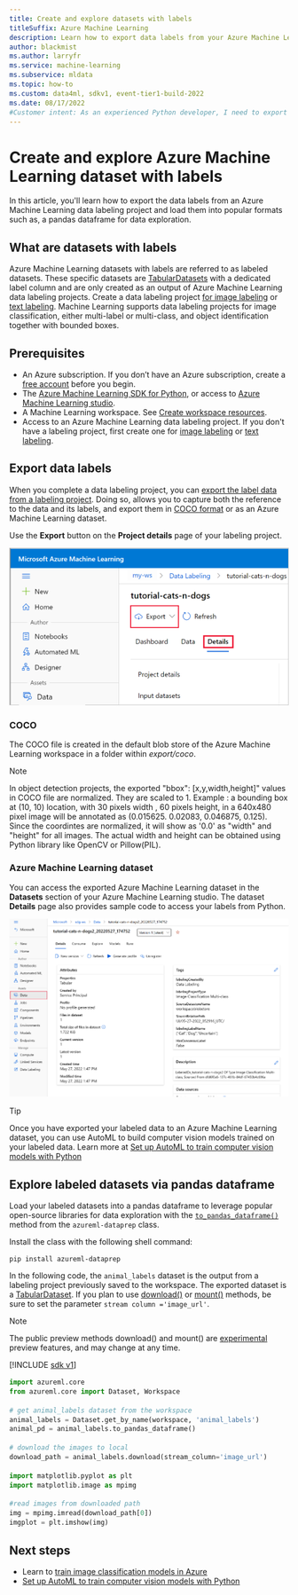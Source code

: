 ```yaml
---
title: Create and explore datasets with labels
titleSuffix: Azure Machine Learning
description: Learn how to export data labels from your Azure Machine Learning labeling projects and use them for machine learning tasks.  
author: blackmist
ms.author: larryfr
ms.service: machine-learning
ms.subservice: mldata
ms.topic: how-to
ms.custom: data4ml, sdkv1, event-tier1-build-2022
ms.date: 08/17/2022
#Customer intent: As an experienced Python developer, I need to export my data labels and use them for machine learning tasks.
---
```


# Create and explore Azure Machine Learning dataset with labels

In this article, you'll learn how to export the data labels from an Azure Machine Learning data labeling project and load them into popular formats such as, a pandas dataframe for data exploration. 

## What are datasets with labels 

Azure Machine Learning datasets with labels are referred to as labeled datasets. These specific datasets are [TabularDatasets](/python/api/azureml-core/azureml.data.tabular_dataset.tabulardataset) with a dedicated label column and are only created as an output of Azure Machine Learning data labeling projects. Create a data labeling project [for image labeling](../how-to-create-image-labeling-projects.md) or [text labeling](../how-to-create-text-labeling-projects.md). Machine Learning supports data labeling projects for image classification, either multi-label or multi-class, and object identification together with bounded boxes.

## Prerequisites

* An Azure subscription. If you don’t have an Azure subscription, create a [free account](https://azure.microsoft.com/free/) before you begin.
* The [Azure Machine Learning SDK for Python](/python/api/overview/azure/ml/intro), or access to [Azure Machine Learning studio](https://ml.azure.com/).
* A Machine Learning workspace. See [Create workspace resources](../quickstart-create-resources.md).
* Access to an Azure Machine Learning data labeling project. If you don't have a labeling project, first create one for [image labeling](../how-to-create-image-labeling-projects.md) or [text labeling](../how-to-create-text-labeling-projects.md).

## Export data labels 

When you complete a data labeling project, you can [export the label data from a labeling project](../how-to-create-image-labeling-projects.md#export-the-labels). Doing so, allows you to capture both the reference to the data and its labels, and export them in [COCO format](http://cocodataset.org/#format-data) or as an Azure Machine Learning dataset. 

Use the **Export** button on the **Project details** page of your labeling project.

![Export button in studio UI](./media/how-to-use-labeled-dataset/export-button.png)

### COCO 

 The COCO file is created in the default blob store of the Azure Machine Learning workspace in a folder within *export/coco*. 
 
>[!NOTE]
>In object detection projects, the exported "bbox": [x,y,width,height]" values in COCO file are normalized. They are scaled to 1. Example : a bounding box at (10, 10) location, with 30 pixels width , 60 pixels height, in a 640x480 pixel image will be annotated as (0.015625. 0.02083, 0.046875, 0.125). Since the coordintes are normalized, it will show as '0.0' as "width" and "height" for all images. The actual width and height can be obtained using Python library like OpenCV  or Pillow(PIL).

### Azure Machine Learning dataset

You can access the exported Azure Machine Learning dataset in the **Datasets** section of your Azure Machine Learning studio. The dataset **Details** page also provides sample code to access your labels from Python.

![Exported dataset](../media/how-to-create-labeling-projects/exported-dataset.png)

> [!TIP]
> Once you have exported your labeled data to an Azure Machine Learning dataset, you can use AutoML to build computer vision models trained on your labeled data. Learn more at [Set up AutoML to train computer vision models with Python](../how-to-auto-train-image-models.md)

## Explore labeled datasets via pandas dataframe

Load your labeled datasets into a pandas dataframe to leverage popular open-source libraries for data exploration with the [`to_pandas_dataframe()`](/python/api/azureml-core/azureml.data.tabulardataset#to-pandas-dataframe-on-error--null---out-of-range-datetime--null--) method from the `azureml-dataprep` class. 

Install the class with the following shell command: 

```shell
pip install azureml-dataprep
```

In the following code, the `animal_labels` dataset is the output from a labeling project previously saved to the workspace.
The exported dataset is a [TabularDataset](/python/api/azureml-core/azureml.data.tabular_dataset.tabulardataset). If you plan to use [download()](/python/api/azureml-core/azureml.data.tabulardataset#azureml-data-tabulardataset-download) or [mount()](/python/api/azureml-core/azureml.data.tabulardataset#azureml-data-tabulardataset-mount) methods, be sure to set the parameter `stream column ='image_url'`. 

> [!NOTE]
> The public preview methods download() and mount() are [experimental](/python/api/overview/azure/ml/#stable-vs-experimental) preview features, and may change at any time.

[!INCLUDE [sdk v1](../../../includes/machine-learning-sdk-v1.md)]

```Python
import azureml.core
from azureml.core import Dataset, Workspace

# get animal_labels dataset from the workspace
animal_labels = Dataset.get_by_name(workspace, 'animal_labels')
animal_pd = animal_labels.to_pandas_dataframe()

# download the images to local 
download_path = animal_labels.download(stream_column='image_url') 

import matplotlib.pyplot as plt
import matplotlib.image as mpimg

#read images from downloaded path
img = mpimg.imread(download_path[0])
imgplot = plt.imshow(img)
```

## Next steps

* Learn to [train image classification models in Azure](../tutorial-train-deploy-notebook.md)
* [Set up AutoML to train computer vision models with Python](../how-to-auto-train-image-models.md)
